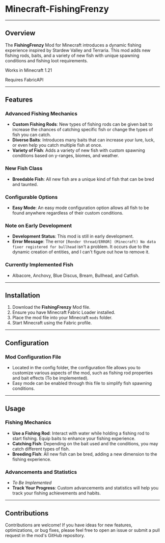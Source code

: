 Minecraft-FishingFrenzy
===============
---------------	

## Overview

The **FishingFrenzy** Mod for Minecraft introduces a dynamic fishing experience inspired by Stardew Valley and Terraria. This mod adds new fishing rods, baits, and a variety of new fish with unique spawning conditions and fishing loot requirements.

Works in Minecraft 1.21

Requires FabricAPI


---------------	

## Features

### Advanced Fishing Mechanics

- **Custom Fishing Rods**: New types of fishing rods can be given bait to increase the chances of catching specific fish or change the types of fish you can catch.
- **Diverse Baits**: Introduces many baits that can increase your lure, luck, or even help you catch multiple fish at once.
- **Variety of Fish**: Adds a variety of new fish with custom spawning conditions based on y-ranges, biomes, and weather.

### New Fish Class

- **Breedable Fish**: All new fish are a unique kind of fish that can be bred and taunted.

### Configurable Options

- **Easy Mode**: An easy mode configuration option allows all fish to be found anywhere regardless of their custom conditions.

### Note on Early Development

- **Development Status**: This mod is still in early development.
- **Error Message**: The error `[Render thread/ERROR] (Minecraft) No data fixer registered for bullhead` isn't a problem. It occurs due to the dynamic creation of entities, and I can't figure out how to remove it.

### Currently Implemented Fish
- Albacore, Anchovy, Blue Discus, Bream, Bullhead, and Catfish.

---------------	

## Installation

1. Download the **FishingFrenzy** Mod file.
2. Ensure you have Minecraft Fabric Loader installed.
3. Place the mod file into your Minecraft `mods` folder.
4. Start Minecraft using the Fabric profile.

---------------	

## Configuration

### Mod Configuration File

- Located in the config folder, the configuration file allows you to customize various aspects of the mod, such as fishing rod properties and bait effects (To be implemented).
- Easy mode can be enabled through this file to simplify fish spawning conditions.

---------------	

## Usage

### Fishing Mechanics

- **Use a Fishing Rod**: Interact with water while holding a fishing rod to start fishing. Equip baits to enhance your fishing experience.
- **Catching Fish**: Depending on the bait used and the conditions, you may catch different types of fish.
- **Breeding Fish**: All new fish can be bred, adding a new dimension to the fishing experience.

### Advancements and Statistics

- *To Be Implemented*
- **Track Your Progress**: Custom advancements and statistics will help you track your fishing achievements and habits.

---------------	

## Contributions

Contributions are welcome!
If you have ideas for new features, optimizations, or bug fixes,
please feel free to open an issue or submit a pull request in the mod's GitHub repository.
